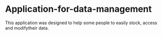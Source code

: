 # Application-for-data-management
This application was designed to help some people to easily stock, access and modifytheir data.
